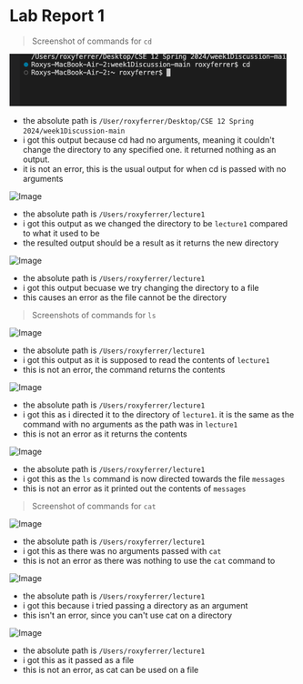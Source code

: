 # Lab Report 1 
> Screenshot of commands for ```cd```

![Image](cdnoargument.jpg)
* the absolute path is 
```/User/roxyferrer/Desktop/CSE 12 Spring 2024/week1Discussion-main```
* i got this output because cd had no arguments, meaning it couldn't change the directory to any specified one. it returned nothing as an output.
* it is not an error, this is the usual output for when cd is passed with no arguments

![Image](cddirectory.jpg)
* the absolute path is
```/Users/roxyferrer/lecture1```
* i got this output as we changed the directory to be ```lecture1``` compared to what it used to be
* the resulted output should be a result as it returns the new directory

![Image](cdfileargument.jpg)
* the absolute path is
```/Users/roxyferrer/lecture1```
* i got this output becuase we try changing the directory to a file
* this causes an error as the file cannot be the directory

> Screenshots of commands for ```ls```

![Image](lsnoarguement.jpg)
* the absolute path is
```/Users/roxyferrer/lecture1```
* i got this output as it is supposed to read the contents of ```lecture1```
* this is not an error, the command returns the contents

![Image](lsdirectory.jpg)
* the absolute path is
```/Users/roxyferrer/lecture1```
* i got this as i directed it to the directory of ```lecture1```. it is the same as the command with no arguments as the path was in ```lecture1```
* this is not an error as it returns the contents

![Image](lsfileargument.jpg)
* the absolute path is
```/Users/roxyferrer/lecture1```
* i got this as the ```ls``` command is now directed towards the file ```messages```
* this is not an error as it printed out the contents of ```messages```


> Screenshot of commands for ```cat```

![Image](catnoarguement.jpg)
* the absolute path is
```/Users/roxyferrer/lecture1```
* i got this as there was no arguments passed with ```cat```
* this is not an error as there was nothing to use the ```cat``` command to

![Image](catdirectory.jpg)
* the absolute path is
```/Users/roxyferrer/lecture1```
* i got this because i tried passing a directory as an argument
* this isn't an error, since you can't use cat on a directory

![Image](catfilearguement.jpg)
* the absolute path is
```/Users/roxyferrer/lecture1```
* i got this as it passed as a file
* this is not an error, as cat can be used on a file 

